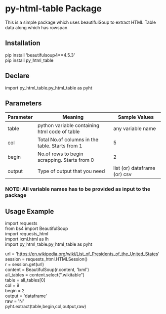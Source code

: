 # py-html-table Package

This is a simple package which uses beautifulSoup to extract HTML Table data along which has rowspan.

## Installation

pip install 'beautifulsoup4==4.5.3'\
pip install py_html_table

## Declare

import py_html_table.py_html_table as pyht

## Parameters

Parameter | Meaning | Sample Values
----------|---------|--------
table | python variable containing html code of table | any variable name
col | Total No.of columns in the table. Starts from 1 | 5
begin | No.of rows to begin scrapping. Starts from 0 | 2
output | Type of output that you need | list (or) dataframe (or) csv

### NOTE: All variable names has to be provided as input to the package
## Usage Example

import requests\
from bs4 import BeautifulSoup\
import requests_html\
import lxml.html as lh\
import py_html_table.py_html_table as pyht

url = 'https://en.wikipedia.org/wiki/List_of_Presidents_of_the_United_States' \
session = requests_html.HTMLSession()\
r = session.get(url)\
content = BeautifulSoup(r.content, 'lxml')\
all_tables = content.select(".wikitable") \
table = all_tables[0] \
col = 9\
begin = 2\
output = 'dataframe'\
raw = 'N'\
pyht.extract(table,begin,col,output,raw)